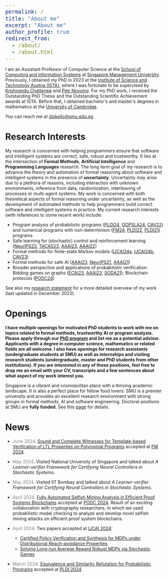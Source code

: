 ```yaml
---
permalink: /
title: "About me"
excerpt: "About me"
author_profile: true
redirect_from: 
  - /about/
  - /about.html
---
```


<style type="text/css">

body, td {
   font-size: 14px;
}
code.r{
  font-size: 20px;
}
pre {
  font-size: 20px
}
</style>

I am an Assistant Professor of Computer Science at the [School of Computing and Information Systems](https://computing.smu.edu.sg/) at [Singapore Management University](https://www.smu.edu.sg/). Previously, I obtained my PhD in 2023 at the [Institute of Science and Technology Austria (ISTA)](https://ista.ac.at/en/home/), where I was fortunate to be supervised by [Krishnendu Chatterjee](https://pub.ist.ac.at/~kchatterjee/) and [Petr Novotný](https://www.fi.muni.cz/~xnovot18/). For my PhD work, I received the Outstanding PhD Thesis and the Outstanding Scientific Achievement awards at ISTA. Before that, I obtained bachelor's and master's degrees in mathematics at the [University of Cambridge](https://www.cam.ac.uk/).

You can reach me at dzikelic@smu.edu.sg.

# Research Interests

My research is concerned with helping programmers ensure that software and intelligent systems are correct, safe, robust and trustworthy. It lies at the intersection of **Formal Methods**, **Artificial Intelligence** and **Programming Languages** research. The long term goal of my research is to advance the theory and automation of formal reasoning about software and intelligent systems in the presence of **uncertainty**. Uncertainty may arise due to a plethora of reasons, including interaction with unknown environments, inference from data, randomization, interleaving of processes or multi-agent systems. My work is concerned with both theoretical aspects of formal reasoning under uncertainty, as well as the development of automated methods to help programmers build correct software and intelligent systems in practice. My current research interests (with references to some recent work) include:
- Program analysis of probabilistic programs ([PLDI24](https://dl.acm.org/doi/10.1145/3656462), [OOPSLA24](https://dl.acm.org/doi/abs/10.1145/3649824), [CAV22](https://link.springer.com/chapter/10.1007/978-3-031-13185-1_4)) and numerical programs with non-determinism ([FM24](https://arxiv.org/abs/2403.05386), [PLDI22](https://dl.acm.org/doi/abs/10.1145/3519939.3523435), [PLDI21](https://dl.acm.org/doi/10.1145/3453483.3454093)) programs
- Safe learning for (stochastic) control and reinforcement learning ([NeurIPS23](https://openreview.net/forum?id=Yx8Sw2H5Q7), [TACAS23](https://link.springer.com/chapter/10.1007/978-3-031-30823-9_1), [AAAI23](https://ojs.aaai.org/index.php/AAAI/article/view/26407), [AAAI22](https://ojs.aaai.org/index.php/AAAI/article/view/20695))
- Formal methods for finite-state Markov models ([IJCAI24a](https://arxiv.org/abs/2405.04015), [IJCAI24b](https://arxiv.org/abs/2312.13912), [CAV23](https://link.springer.com/chapter/10.1007/978-3-031-37709-9_5))
- Formal methods for safe AI ([AAAI23](https://ojs.aaai.org/index.php/AAAI/article/view/26747), [NeurIPS21](https://proceedings.neurips.cc/paper/2021/hash/544defa9fddff50c53b71c43e0da72be-Abstract.html), [AAAI21](https://ojs.aaai.org/index.php/AAAI/article/view/16496))
- Broader perspective and applications of probabilistic verification: Bidding games on graphs ([ECAI23](https://ebooks.iospress.nl/volumearticle/64196), [AAAI23](https://ojs.aaai.org/index.php/AAAI/article/view/25679), [SODA21](https://epubs.siam.org/doi/10.1137/1.9781611976465.38)); Blockchain protocols ([PODC24](https://dl.acm.org/doi/abs/10.1145/3662158.3662769))

See also my [research statement](https://computing.smu.edu.sg/faculty/profile/7726/djordje-zikelic) for a more detailed overview of my work (last updated in December 2023).

# Openings

**I have multiple openings for motivated PhD students to work with me on topics related to formal methods, trustworthy AI or program analysis. Please apply through our [PhD program](https://computing.smu.edu.sg/phd/online-application) and list me as a potential advisor. Applicants with a degree in computer science, mathematics or related fields are all welcome. I also have openings for research assistants (undergraduate students at SMU) as well as internships and visiting research students (undergraduate, master and PhD students from other institutions). If you are interested in any of these positions, feel free to drop me an email with your CV, transcripts and a few sentences about what aspect of my work interest you.**

Singapore is a vibrant and cosmopolitan place with a thriving academic landscape. It is also a perfect place for fellow food lovers. SMU is a premier university and provides an excellent research environment with strong groups in formal methods, AI and software engineering. Doctoral positions at SMU are **fully funded**. See this [page](https://computing.smu.edu.sg/phd/admissions-fees-scholarships) for details. 

<!--  Doctoral positions at SMU are **fully funded** for four years, with a possible extension to the fifth year. The exceptionally qualified students will also be offered the SMU Presidential Doctoral Fellowship in Computing, which comes with a highly competitive stipend. See this [page](https://computing.smu.edu.sg/phd/admissions-fees-scholarships) for details.

Singapore is a vibrant and cosmopolitan place with a large expat population and a thriving academic landscape. It is also a perfect place for fellow food lovers. SMU provides an excellent environment for pursuing research in formal methods, AI and/or software engineering. It is ranked No. 39 globally (No. 16 in Asia) in the AI category, No. 16 globally (No. 6 in Asia) in the Software Engineering category, and No. 87 globally (No. 15 in Asia) in general "Computer Science" according to [CSRankings](https://csrankings.org/#/index?all&us).  -->

# News

* <span style="color:grey">June 2024</span>\. [Sound and Complete Witnesses for Template-based Verification of LTL Properties on Polynomial Programs](https://arxiv.org/abs/2403.05386) accepted at [FM 2024](https://www.fm24.polimi.it/).

* <span style="color:grey">May 2024</span>\. Visited National University of Singapore and talked about *A Learner-verifier Framework for Certifying Neural Controllers in Stochastic Systems*.

* <span style="color:grey">May 2024</span>\. Visited IIT Bombay and talked about *A Learner-verifier Framework for Certifying Neural Controllers in Stochastic Systems*.

* <span style="color:grey">April 2024</span>\. [Fully Automated Selfish Mining Analysis in Efficient Proof Systems Blockchains](https://arxiv.org/abs/2405.04420) accepted at [PODC 2024](https://www.podc.org/podc2024/). Result of an exciting collaboration with cryptography researchers, in which we used probabilistic model checking to analyze and develop novel selfish mining attacks on efficient proof system blockchains.

* <span style="color:grey">April 2024</span>\. Two papers accepted at [IJCAI 2024](https://ijcai24.org/):
	- [Certified Policy Verification and Synthesis for MDPs under Distributional Reach-avoidance Properties](https://arxiv.org/abs/2405.04015)
	- [Solving Long-run Average Reward Robust MDPs via Stochastic Games](https://arxiv.org/abs/2312.13912)

* <span style="color:grey">March 2024</span>\. [Equivalence and Similarity Refutation for Probabilistic Programs](https://arxiv.org/abs/2404.03430) accepted at [PLDI 2024](https://pldi24.sigplan.org/track/pldi-2024-papers).